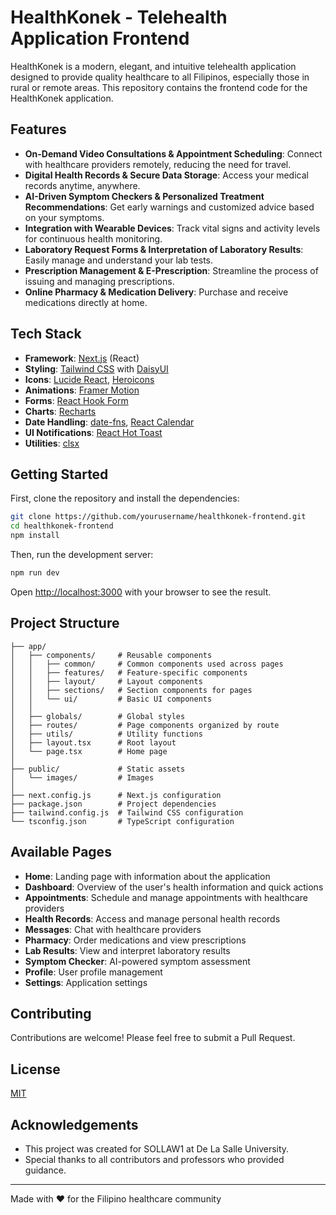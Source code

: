 # HealthKonek - Telehealth Application Frontend

HealthKonek is a modern, elegant, and intuitive telehealth application designed to provide quality healthcare to all Filipinos, especially those in rural or remote areas. This repository contains the frontend code for the HealthKonek application.

## Features

- **On-Demand Video Consultations & Appointment Scheduling**: Connect with healthcare providers remotely, reducing the need for travel.
- **Digital Health Records & Secure Data Storage**: Access your medical records anytime, anywhere.
- **AI-Driven Symptom Checkers & Personalized Treatment Recommendations**: Get early warnings and customized advice based on your symptoms.
- **Integration with Wearable Devices**: Track vital signs and activity levels for continuous health monitoring.
- **Laboratory Request Forms & Interpretation of Laboratory Results**: Easily manage and understand your lab tests.
- **Prescription Management & E-Prescription**: Streamline the process of issuing and managing prescriptions.
- **Online Pharmacy & Medication Delivery**: Purchase and receive medications directly at home.

## Tech Stack

- **Framework**: [Next.js](https://nextjs.org/) (React)
- **Styling**: [Tailwind CSS](https://tailwindcss.com/) with [DaisyUI](https://daisyui.com/)
- **Icons**: [Lucide React](https://lucide.dev/), [Heroicons](https://heroicons.com/)
- **Animations**: [Framer Motion](https://www.framer.com/motion/)
- **Forms**: [React Hook Form](https://react-hook-form.com/)
- **Charts**: [Recharts](https://recharts.org/)
- **Date Handling**: [date-fns](https://date-fns.org/), [React Calendar](https://www.npmjs.com/package/react-calendar)
- **UI Notifications**: [React Hot Toast](https://react-hot-toast.com/)
- **Utilities**: [clsx](https://github.com/lukeed/clsx)

## Getting Started

First, clone the repository and install the dependencies:

```bash
git clone https://github.com/yourusername/healthkonek-frontend.git
cd healthkonek-frontend
npm install
```

Then, run the development server:

```bash
npm run dev
```

Open [http://localhost:3000](http://localhost:3000) with your browser to see the result.

## Project Structure

```
├── app/
│   ├── components/     # Reusable components
│   │   ├── common/     # Common components used across pages
│   │   ├── features/   # Feature-specific components
│   │   ├── layout/     # Layout components
│   │   ├── sections/   # Section components for pages
│   │   └── ui/         # Basic UI components
│   │
│   ├── globals/        # Global styles
│   ├── routes/         # Page components organized by route
│   ├── utils/          # Utility functions
│   ├── layout.tsx      # Root layout
│   └── page.tsx        # Home page
│
├── public/             # Static assets
│   └── images/         # Images
│
├── next.config.js      # Next.js configuration
├── package.json        # Project dependencies
├── tailwind.config.js  # Tailwind CSS configuration
└── tsconfig.json       # TypeScript configuration
```

## Available Pages

- **Home**: Landing page with information about the application
- **Dashboard**: Overview of the user's health information and quick actions
- **Appointments**: Schedule and manage appointments with healthcare providers
- **Health Records**: Access and manage personal health records
- **Messages**: Chat with healthcare providers
- **Pharmacy**: Order medications and view prescriptions
- **Lab Results**: View and interpret laboratory results
- **Symptom Checker**: AI-powered symptom assessment
- **Profile**: User profile management
- **Settings**: Application settings

## Contributing

Contributions are welcome! Please feel free to submit a Pull Request.

## License

[MIT](LICENSE)

## Acknowledgements

- This project was created for SOLLAW1 at De La Salle University.
- Special thanks to all contributors and professors who provided guidance.

---

Made with ❤️ for the Filipino healthcare community